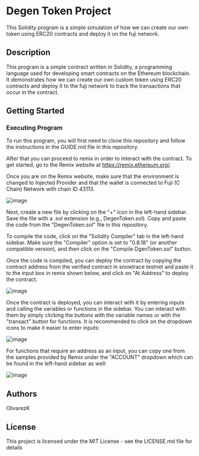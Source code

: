 # Degen Token Project

This Solidity program is a simple simulation of how we can create our own token using ERC20 contracts and deploy it on the fuji network.

## Description

This program is a simple contract written in Solidity, a programming language used for developing smart contracts on the Ethereum blockchain. It demonstrates how we can create our own custom token using ERC20 contracts and deploy it to the fuji network to track the transactions that occur in the contract.

## Getting Started

### Executing Program 

To run this program, you will first need to clone this repository and follow the instructions in the GUIDE.md file in this repository.

After that you can proceed to remix in order to interact with the contract. To get started, go to the Remix website at https://remix.ethereum.org/.

Once you are on the Remix website, make sure that the environment is changed to Injected Provider and that the wallet is connected to Fuji (C Chain) Network with chain ID 43113.

![image](https://github.com/OlivarezK/DegenToken-Project/assets/72584770/f1eef1bb-f612-490a-be20-e07dbfdb1e85)

Next, create a new file by clicking on the "+" icon in the left-hand sidebar. Save the file with a .sol extension (e.g., DegenToken.sol). Copy and paste the code from the "DegenToken.sol" file in this repository.

To compile the code, click on the "Solidity Compiler" tab in the left-hand sidebar. Make sure the "Compiler" option is set to "0.8.18" (or another compatible version), and then click on the "Compile DgenToken.sol" button.

Once the code is compiled, you can deploy the contract by copying the contract address from the verified contract in snowtrace testnet and paste it to the input box in remix shown below, and click on "At Address" to deploy the contract.

![image](https://github.com/OlivarezK/DegenToken-Project/assets/72584770/634b11b9-900d-41b7-9de4-acf9c7bc7c30)

Once the contract is deployed, you can interact with it by entering inputs and calling the variables or functions in the sidebar. You can interact with them by simply clicking the buttons with the variable names or with the "transact" button for functions. It is recommended to click on the dropdown icons to make it easier to enter inputs:

![image](https://github.com/OlivarezK/Custom-ERC20-Token/assets/72584770/e74f968e-a42b-4f40-9f2c-e48c14af9214)

For functions that require an address as an input, you can copy one from the samples provided by Remix under the "ACCOUNT" dropdown which can be found in the left-hand sidebar as well:

![image](https://user-images.githubusercontent.com/72584770/234553227-a18b8544-5e0b-48a5-af7a-0c81f2bbbcc4.png)

## Authors

OlivarezK

## License

This project is licensed under the MIT License - see the LICENSE.md file for details
